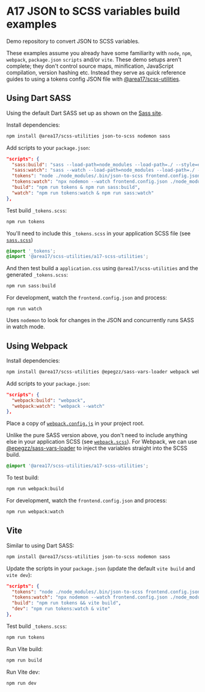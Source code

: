 # A17 JSON to SCSS variables build examples

Demo repository to convert JSON to SCSS variables.

These examples assume you already have some familiarity with `node`, `npm`, `webpack`, `package.json` `scripts` and/or `vite`. These demo setups aren't complete; they don't control source maps, minification, JavaScript compilation, version hashing etc. Instead they serve as quick reference guides to using a tokens config JSON file with [@area17/scss-utilities](https://github.com/area17/scss-utilities).

## Using Dart SASS

Using the default Dart SASS set up as shown on the [Sass site](https://sass-lang.com/install).

Install dependencies:

```zsh
npm install @area17/scss-utilities json-to-scss nodemon sass
```

Add scripts to your `package.json`:

```json
"scripts": {
  "sass:build": "sass --load-path=node_modules --load-path=./ --style=expanded --no-source-map ./sass.scss:./dist/application.css",
  "sass:watch": "sass --watch --load-path=node_modules --load-path=./ --style=expanded --no-source-map ./sass.scss:./dist/application.css",
  "tokens": "node ./node_modules/.bin/json-to-scss frontend.config.json _tokens.scss --kv",
  "tokens:watch": "npx nodemon --watch frontend.config.json ./node_modules/.bin/json-to-scss frontend.config.json _tokens.scss --kv",
  "build": "npm run tokens & npm run sass:build",
  "watch": "npm run tokens:watch & npm run sass:watch"
},
```

Test build `_tokens.scss`:

```zsh
npm run tokens
```

You'll need to include this `_tokens.scss` in your application SCSS file (see [`sass.scss`](https://github.com/area17/json-to-scss-variables-examples/blob/main/sass.scss))

```scss
@import '_tokens';
@import '@area17/scss-utilities/a17-scss-utilities';
```

And then test build a `application.css` using `@area17/scss-utilities` and the generated `_tokens.scss`:

```zsh
npm run sass:build
```

For development, watch the `frontend.config.json` and process:

```
npm run watch
```

Uses `nodemon` to look for changes in the JSON and concurrently runs SASS in watch mode.


## Using Webpack

Install dependencies:

```zsh
npm install @area17/scss-utilities @epegzz/sass-vars-loader webpack webpack-cli webpack-fix-style-only-entries css-loader sass-loader style-loader sass
```

Add scripts to your `package.json`:

```json
"scripts": {
  "webpack:build": "webpack",
  "webpack:watch": "webpack --watch"
},
```

Place a copy of [`webpack.config.js`](https://github.com/area17/json-to-scss-variables-examples/blob/main/webpack.config.js) in your project root.

Unlike the pure SASS version above, you don't need to include anything else in your application SCSS (see [`webpack.scss`](https://github.com/area17/json-to-scss-variables-examples/blob/main/webpack.scss)). For Webpack, we can use [@epegzz/sass-vars-loader](https://github.com/epegzz/sass-vars-loader) to inject the variables straight into the SCSS build.

```scss
@import '@area17/scss-utilities/a17-scss-utilities';
```

To test build:

```zsh
npm run webpack:build
```

For development, watch the `frontend.config.json` and process:

```zsh
npm run webpack:watch
```

## Vite

Similar to using Dart SASS:

```zsh
npm install @area17/scss-utilities json-to-scss nodemon sass
```

Update the scripts in your `package.json` (update the default `vite build` and `vite dev`):

```json
"scripts": {
  "tokens": "node ./node_modules/.bin/json-to-scss frontend.config.json _tokens.scss --kv",
  "tokens:watch": "npx nodemon --watch frontend.config.json ./node_modules/.bin/json-to-scss frontend.config.json _tokens.scss --kv",
  "build": "npm run tokens && vite build",
  "dev": "npm run tokens:watch & vite"
},
```

Test build `_tokens.scss`:

```zsh
npm run tokens
```

Run Vite build:

```zsh
npm run build
```

Run Vite dev:

```zsh
npm run dev
```

